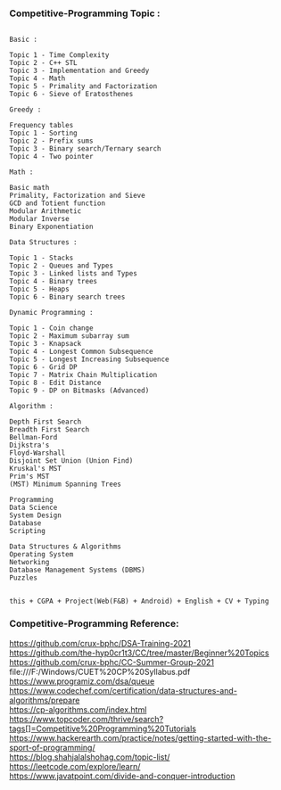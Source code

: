### Competitive-Programming Topic :
```

Basic :

Topic 1 - Time Complexity
Topic 2 - C++ STL 
Topic 3 - Implementation and Greedy 
Topic 4 - Math 
Topic 5 - Primality and Factorization
Topic 6 - Sieve of Eratosthenes

Greedy :

Frequency tables
Topic 1 - Sorting
Topic 2 - Prefix sums
Topic 3 - Binary search/Ternary search
Topic 4 - Two pointer

Math :

Basic math
Primality, Factorization and Sieve
GCD and Totient function
Modular Arithmetic
Modular Inverse
Binary Exponentiation

Data Structures :

Topic 1 - Stacks
Topic 2 - Queues and Types
Topic 3 - Linked lists and Types
Topic 4 - Binary trees
Topic 5 - Heaps
Topic 6 - Binary search trees

Dynamic Programming :

Topic 1 - Coin change
Topic 2 - Maximum subarray sum
Topic 3 - Knapsack
Topic 4 - Longest Common Subsequence
Topic 5 - Longest Increasing Subsequence
Topic 6 - Grid DP 
Topic 7 - Matrix Chain Multiplication
Topic 8 - Edit Distance
Topic 9 - DP on Bitmasks (Advanced)

Algorithm :

Depth First Search
Breadth First Search
Bellman-Ford
Dijkstra's
Floyd-Warshall
Disjoint Set Union (Union Find)
Kruskal's MST
Prim's MST
(MST) Minimum Spanning Trees

```
```
Programming
Data Science 
System Design
Database
Scripting

Data Structures & Algorithms
Operating System
Networking
Database Management Systems (DBMS)
Puzzles


this + CGPA + Project(Web(F&B) + Android) + English + CV + Typing
```

### Competitive-Programming Reference:

https://github.com/crux-bphc/DSA-Training-2021 </br>
https://github.com/the-hyp0cr1t3/CC/tree/master/Beginner%20Topics </br>
https://github.com/crux-bphc/CC-Summer-Group-2021 </br>
file:///F:/Windows/CUET%20CP%20Syllabus.pdf </br>
https://www.programiz.com/dsa/queue </br>
https://www.codechef.com/certification/data-structures-and-algorithms/prepare </br>
https://cp-algorithms.com/index.html </br>
https://www.topcoder.com/thrive/search?tags[]=Competitive%20Programming%20Tutorials </br>
https://www.hackerearth.com/practice/notes/getting-started-with-the-sport-of-programming/ </br>
https://blog.shahjalalshohag.com/topic-list/ </br>
https://leetcode.com/explore/learn/ </br>
https://www.javatpoint.com/divide-and-conquer-introduction </br>
